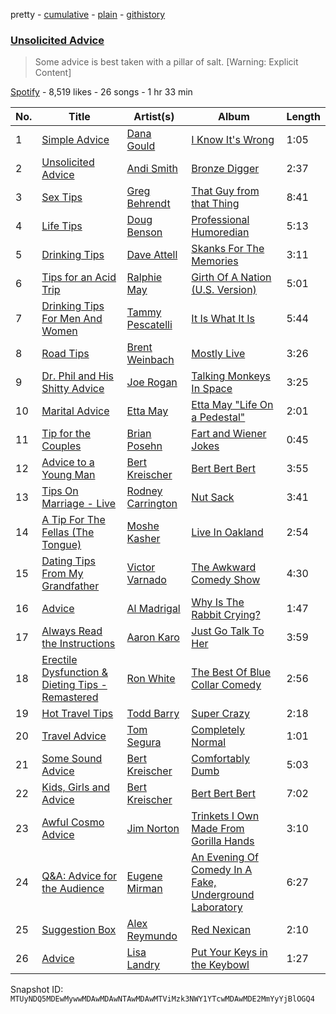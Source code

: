 pretty - [cumulative](/playlists/cumulative/37i9dQZF1DX8NZFqAdV1lo.md) - [plain](/playlists/plain/37i9dQZF1DX8NZFqAdV1lo) - [githistory](https://github.githistory.xyz/mackorone/spotify-playlist-archive/blob/main/playlists/plain/37i9dQZF1DX8NZFqAdV1lo)

### [Unsolicited Advice](https://open.spotify.com/playlist/37i9dQZF1DX8NZFqAdV1lo)

> Some advice is best taken with a pillar of salt\. \[Warning: Explicit Content\]

[Spotify](https://open.spotify.com/user/spotify) - 8,519 likes - 26 songs - 1 hr 33 min

| No. | Title | Artist(s) | Album | Length |
|---|---|---|---|---|
| 1 | [Simple Advice](https://open.spotify.com/track/3ueUV5NpPCEaUCqJGk6r3x) | [Dana Gould](https://open.spotify.com/artist/1e1hMHJbMgb1QNtBg2edHA) | [I Know It's Wrong](https://open.spotify.com/album/4q9QMLE1wH5aZrwETuFMeH) | 1:05 |
| 2 | [Unsolicited Advice](https://open.spotify.com/track/10hjmwsswkBmLTR73XHWpX) | [Andi Smith](https://open.spotify.com/artist/7r2RiE4MXUY1ICdA3gEHRv) | [Bronze Digger](https://open.spotify.com/album/1Rr0vDS90WbqUTr2xN8QzZ) | 2:37 |
| 3 | [Sex Tips](https://open.spotify.com/track/6LI8Zb9loCXrxfH0ayx4oI) | [Greg Behrendt](https://open.spotify.com/artist/4yVO8c9iA08ISK0R0qegz4) | [That Guy from that Thing](https://open.spotify.com/album/4d1soBIZUDDm0VmqA0Iveb) | 8:41 |
| 4 | [Life Tips](https://open.spotify.com/track/0yPZzetpDxuycloYTx4O1b) | [Doug Benson](https://open.spotify.com/artist/0VxJIeWiVEKVinnkusea8P) | [Professional Humoredian](https://open.spotify.com/album/46hH5VHOfRG8gLLcGQiYUL) | 5:13 |
| 5 | [Drinking Tips](https://open.spotify.com/track/2e0WU9sULUgcX4zrFCmlqK) | [Dave Attell](https://open.spotify.com/artist/0GjpCwxz0C042nPj6K8KyI) | [Skanks For The Memories](https://open.spotify.com/album/3eNitSsUofxWo1iicvCtOk) | 3:11 |
| 6 | [Tips for an Acid Trip](https://open.spotify.com/track/14l3zBdR6ve8FDT6Xha1sJ) | [Ralphie May](https://open.spotify.com/artist/6VkHwrEjxNBiwKjNxZI8bL) | [Girth Of A Nation \(U.S\. Version\)](https://open.spotify.com/album/3mEnFo5AAjuNa9RgvQE35y) | 5:01 |
| 7 | [Drinking Tips For Men And Women](https://open.spotify.com/track/01ESe6uwkRNbPahqW99648) | [Tammy Pescatelli](https://open.spotify.com/artist/2FbCxVL8Gpz0N0UGavG3g3) | [It Is What It Is](https://open.spotify.com/album/0D58iD4wBOUpzOSpc0Kngb) | 5:44 |
| 8 | [Road Tips](https://open.spotify.com/track/5IxJZlT7sXK66YrGgk5654) | [Brent Weinbach](https://open.spotify.com/artist/4NTYjN46NcJ5bu1CywDVUo) | [Mostly Live](https://open.spotify.com/album/7ITHqOZ2nUkdV8c15bPwof) | 3:26 |
| 9 | [Dr\. Phil and His Shitty Advice](https://open.spotify.com/track/6ZQIqQDiMXtRv6EVYw1Jt0) | [Joe Rogan](https://open.spotify.com/artist/6lrt7LngdzxaQtLIXMraSR) | [Talking Monkeys In Space](https://open.spotify.com/album/31QwhCjSQurAqWZLfCuwSY) | 3:25 |
| 10 | [Marital Advice](https://open.spotify.com/track/6WEGEPgUAsnQRbyz8mD1qK) | [Etta May](https://open.spotify.com/artist/5VCjzKWxa43Bw6IHAlXYeM) | [Etta May "Life On a Pedestal"](https://open.spotify.com/album/4ITDtrQE9encUAtlfqkzvH) | 2:01 |
| 11 | [Tip for the Couples](https://open.spotify.com/track/0sVbLalytvceEpfvdZQQVe) | [Brian Posehn](https://open.spotify.com/artist/6ETz3zIqiwE31EpbYMS5j1) | [Fart and Wiener Jokes](https://open.spotify.com/album/6VDOFYArJLR7fEDBeZU67K) | 0:45 |
| 12 | [Advice to a Young Man](https://open.spotify.com/track/7Kg1ivCWznl0HHS9U7tDf5) | [Bert Kreischer](https://open.spotify.com/artist/5ockbqgGT6UUo35PgmTZnI) | [Bert Bert Bert](https://open.spotify.com/album/4J0huClXSr05AQtxWzQIo8) | 3:55 |
| 13 | [Tips On Marriage \- Live](https://open.spotify.com/track/5zCuSaARd2hGfGTNf6o2Gq) | [Rodney Carrington](https://open.spotify.com/artist/7xsMZdxw6eEJXGTLZulONO) | [Nut Sack](https://open.spotify.com/album/02l3w17Ho7JbqY5oupZ4bm) | 3:41 |
| 14 | [A Tip For The Fellas \(The Tongue\)](https://open.spotify.com/track/3FeLqIvJUFkcBLQXSkjC1Z) | [Moshe Kasher](https://open.spotify.com/artist/4vNh29QjtpewdqjtNfaVIN) | [Live In Oakland](https://open.spotify.com/album/1aki39CdQl22g61XAJiTB6) | 2:54 |
| 15 | [Dating Tips From My Grandfather](https://open.spotify.com/track/77I8suCQSwyiCLZqhncJgl) | [Victor Varnado](https://open.spotify.com/artist/6VZ22LKWq4VDxA6JpmP9lQ) | [The Awkward Comedy Show](https://open.spotify.com/album/4qGH07nj67tt1Bl5WpP7lZ) | 4:30 |
| 16 | [Advice](https://open.spotify.com/track/5OpTVKZRKMVW4Y9XAHHZjg) | [Al Madrigal](https://open.spotify.com/artist/4MnpNtb1z463VnWL27oP17) | [Why Is The Rabbit Crying?](https://open.spotify.com/album/7N0Cfve1XDB03ULdSEBawR) | 1:47 |
| 17 | [Always Read the Instructions](https://open.spotify.com/track/0vMHZ1W4t5oO27cFMK235q) | [Aaron Karo](https://open.spotify.com/artist/1vNO9E8kXwjfBQXw4i0tOw) | [Just Go Talk To Her](https://open.spotify.com/album/7heHSebjgijdbMnLisV15i) | 3:59 |
| 18 | [Erectile Dysfunction & Dieting Tips \- Remastered](https://open.spotify.com/track/2fM4iTaoM8QSBB668aPrTj) | [Ron White](https://open.spotify.com/artist/1xlkcCr7PNHw2dRG1Gm6YF) | [The Best Of Blue Collar Comedy](https://open.spotify.com/album/0RHlQZEoKZLrypGIXFNLDM) | 2:56 |
| 19 | [Hot Travel Tips](https://open.spotify.com/track/1ICf1jSEy2OaQEXFj1H5Lt) | [Todd Barry](https://open.spotify.com/artist/0i5tBhcOplutWfWG482CYh) | [Super Crazy](https://open.spotify.com/album/2yh7HPED9RQYlRFPWILXNc) | 2:18 |
| 20 | [Travel Advice](https://open.spotify.com/track/2MHQQJGZ0souN1f1GltLG7) | [Tom Segura](https://open.spotify.com/artist/2hbxpW1A25vEmipIEIM9kY) | [Completely Normal](https://open.spotify.com/album/2jv24kNnz03PeRxSwmnsvq) | 1:01 |
| 21 | [Some Sound Advice](https://open.spotify.com/track/03lPWclbDZ9XAbsu6tEz2M) | [Bert Kreischer](https://open.spotify.com/artist/5ockbqgGT6UUo35PgmTZnI) | [Comfortably Dumb](https://open.spotify.com/album/0fZ2lpKifQpuu1cla6fATr) | 5:03 |
| 22 | [Kids, Girls and Advice](https://open.spotify.com/track/5MSz35aYcvSZxUeBHiTCiI) | [Bert Kreischer](https://open.spotify.com/artist/5ockbqgGT6UUo35PgmTZnI) | [Bert Bert Bert](https://open.spotify.com/album/4J0huClXSr05AQtxWzQIo8) | 7:02 |
| 23 | [Awful Cosmo Advice](https://open.spotify.com/track/0HnKhpPeqtIsWH99X1dfZ4) | [Jim Norton](https://open.spotify.com/artist/3vIOYTxzWZMXnPJl0G7O0r) | [Trinkets I Own Made From Gorilla Hands](https://open.spotify.com/album/7EsRvPUGeqZrdhZwfuvhEJ) | 3:10 |
| 24 | [Q&A: Advice for the Audience](https://open.spotify.com/track/40fjnZjSWkw5dBSjUvMZPb) | [Eugene Mirman](https://open.spotify.com/artist/2405AUADWenBRsMcOcDPd0) | [An Evening Of Comedy In A Fake, Underground Laboratory](https://open.spotify.com/album/2GpjWjIENDf5iGXahLEmkb) | 6:27 |
| 25 | [Suggestion Box](https://open.spotify.com/track/6VpecnJBF5GLRwXfpCAwtc) | [Alex Reymundo](https://open.spotify.com/artist/31mLDTPNQNEOQVIP1bvzGX) | [Red Nexican](https://open.spotify.com/album/6zbGEU4Up43jif6t4MmHki) | 2:10 |
| 26 | [Advice](https://open.spotify.com/track/1u8cs6DtNSKrkGFjP3VynS) | [Lisa Landry](https://open.spotify.com/artist/2OXcbC6lhBIPWpJi4dPvfC) | [Put Your Keys in the Keybowl](https://open.spotify.com/album/1Q2ngkbB0oKkWlZBlrazAs) | 1:27 |

Snapshot ID: `MTUyNDQ5MDEwMywwMDAwMDAwNTAwMDAwMTViMzk3NWY1YTcwMDAwMDE2MmYyYjBlOGQ4`